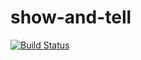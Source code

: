 show-and-tell
=============

[![Build Status](https://dev.azure.com/amilajack/amilajack/_apis/build/status/amilajack.show-and-tell?branchName=master)](https://dev.azure.com/amilajack/amilajack/_build/latest?definitionId=14&branchName=master)

